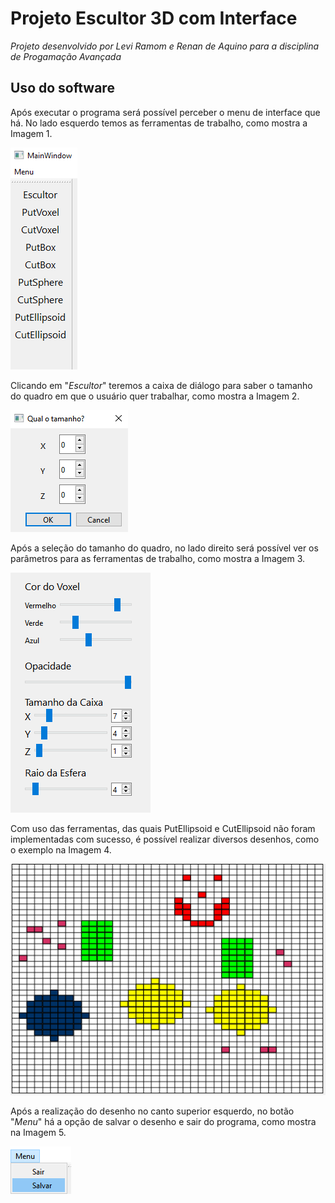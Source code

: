 # Projeto Escultor 3D com Interface
*Projeto desenvolvido por Levi Ramom e Renan de Aquino para a disciplina de Progamação Avançada*

## Uso do software
Após executar o programa será possível perceber o menu de interface que há. No lado esquerdo temos as ferramentas de trabalho, como mostra a Imagem 1. 

![imagem1](/tutorial/imagem1.png)

Clicando em "*Escultor*" teremos a caixa de diálogo para saber o tamanho do quadro em que o usuário quer trabalhar, como mostra a Imagem 2.

![imagem2](/tutorial/imagem2.png)

Após a seleção do tamanho do quadro, no lado direito será possível ver os parâmetros para as ferramentas de trabalho, como mostra a Imagem 3.

![imagem3](/tutorial/imagem3.png)

Com uso das ferramentas, das quais PutEllipsoid e CutEllipsoid não foram implementadas com sucesso, é possível realizar diversos desenhos, como o exemplo na Imagem 4.

![imagem4](/tutorial/imagem4.png)

Após a realização do desenho no canto superior esquerdo, no botão "*Menu*" há a opção de salvar o desenho e sair do programa, como mostra na Imagem 5. 

![imagem5](/tutorial/imagem5.png)
